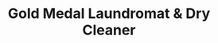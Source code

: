 ---
title: "Gold Medal Laundromat & Dry Cleaner"
url: /lake-placid/gold-medal-laundromat-and-dry-cleaner/
shop: laundry
---